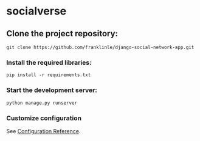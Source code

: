 # socialverse

## Clone the project repository:
```
git clone https://github.com/franklinle/django-social-network-app.git
```

### Install the required libraries:
```
pip install -r requirements.txt
```

### Start the development server:
```
python manage.py runserver
```

### Customize configuration
See [Configuration Reference](https://docs.djangoproject.com/en/3.2/topics/settings/).